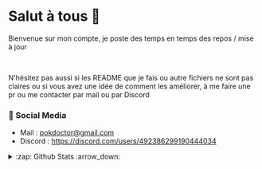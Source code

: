 # Salut à tous 👋

Bienvenue sur mon compte, je poste des temps en temps des repos / mise à jour

<br/>

N'hésitez pas aussi si les README que je fais ou autre fichiers ne sont pas claires ou si vous avez une idée de comment les améliorer, à me faire une pr ou me contacter par mail ou par Discord

 
### 📙 Social Media
   
 - Mail : pokdoctor@gmail.com
 - Discord : <a href="https://discord.com/users/492386299190444034" target="_blank">https://discord.com/users/492386299190444034</a>
<!-- - Serveur : <a href="https://discord.gg/RRZ6JnuPhM" target="_blank">https://discord.gg/RRZ6JnuPhM</a> -->
 
<details>
  <summary>:zap: Github Stats :arrow_down:</summary>

  <br />
  <div align="center">
    <img height="175em" src="https://github-readme-stats.vercel.app/api?username=DoctorPok42&show_icons=true&theme=react&hide_border=true" />
    <img height="175em" src="https://github-readme-stats.vercel.app/api/top-langs/?username=DoctorPok42&theme=react&layout=compact&hide_border=true" />
    <img height="175em" src="https://github-readme-streak-stats.herokuapp.com?user=DoctorPok42&theme=react&fire=57F287&hide_border=true" />
   </ div>
</details>
